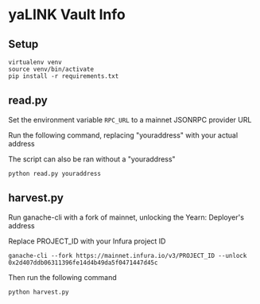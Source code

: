 # yaLINK Vault Info

## Setup

```
virtualenv venv
source venv/bin/activate
pip install -r requirements.txt
```

## read.py

Set the environment variable `RPC_URL` to a mainnet JSONRPC provider URL

Run the following command, replacing "youraddress" with your actual address

The script can also be ran without a "youraddress"

```
python read.py youraddress
```

## harvest.py

Run ganache-cli with a fork of mainnet, unlocking the Yearn: Deployer's address

Replace PROJECT_ID with your Infura project ID

```
ganache-cli --fork https://mainnet.infura.io/v3/PROJECT_ID --unlock 0x2d407ddb06311396fe14d4b49da5f0471447d45c
```

Then run the following command

```
python harvest.py
```
